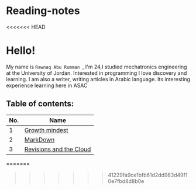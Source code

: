 # Reading-notes
<<<<<<< HEAD
# Hello!
My name is  `Rawnaq Abu Rumman `, I'm 24,I studied mechatronics
engineering at the University of Jordan. Interested in programming
I love discovery and learning. I am also a writer, writing articles
in Arabic language. Its interesting experience learning here in ASAC

## Table of contents: 


|No.|Name|
|--------|------|
|1|[Growth mindest](https://github.com/Rawnaqaburumman/Reading-notes/blob/main/read1)|
|2|[MarkDown](https://github.com/Rawnaqaburumman/Reading-notes/blob/main/MarkDown)
|3|[Revisions and the Cloud](https://github.com/Rawnaqaburumman/Reading-notes/blob/main/Read2)






=======
>>>>>>> 41229fa9ce1bfb61d2dd983d49f10e7fbd8d8b0e
